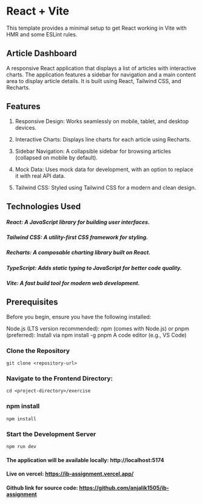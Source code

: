 # React + Vite

This template provides a minimal setup to get React working in Vite with HMR and some ESLint rules.

## Article Dashboard

A responsive React application that displays a list of articles with interactive charts. The application features a sidebar for navigation and a main content area to display article details. It is built using React, Tailwind CSS, and Recharts.

## Features

1. Responsive Design: Works seamlessly on mobile, tablet, and desktop devices.

2. Interactive Charts: Displays line charts for each article using Recharts.

3. Sidebar Navigation: A collapsible sidebar for browsing articles (collapsed on mobile by default).

4. Mock Data: Uses mock data for development, with an option to replace it with real API data.

5. Tailwind CSS: Styled using Tailwind CSS for a modern and clean design.

## Technologies Used

##### React: A JavaScript library for building user interfaces.
##### Tailwind CSS: A utility-first CSS framework for styling.
##### Recharts: A composable charting library built on React.
##### TypeScript: Adds static typing to JavaScript for better code quality.
##### Vite: A fast build tool for modern web development.

## Prerequisites

Before you begin, ensure you have the following installed:

Node.js (LTS version recommended):
npm (comes with Node.js) or pnpm (preferred): Install via npm install -g pnpm
A code editor (e.g., VS Code)

### Clone the Repository

`git clone <repository-url>`

### Navigate to the Frontend Directory:

`cd <project-directory>/exercise`

### npm install

`npm install`

### Start the Development Server

`npm run dev`

#### The application will be available locally: http://localhost:5174
#### Live on vercel: https://ib-assignment.vercel.app/ 
#### Github link for source code: https://github.com/anjalik1505/ib-assignment

